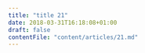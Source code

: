 ```yaml
---
title: "title 21"
date: 2018-03-31T16:18:08+01:00
draft: false
contentFile: "content/articles/21.md"
---
```


